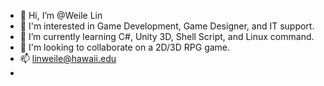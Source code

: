 - 👋 Hi, I’m @Weile Lin
- 👀 I'm interested in Game Development, Game Designer, and IT support.
- 🌱 I’m currently learning C#, Unity 3D, Shell Script, and Linux command.
- 💞️ I'm looking to collaborate on a 2D/3D RPG  game.
- 📫 linweile@hawaii.edu
- 

<!---
weilelin123/weilelin123 is a ✨ special ✨ repository because its `README.md` (this file) appears on your GitHub profile.
You can click the Preview link to take a look at your changes.
--->
